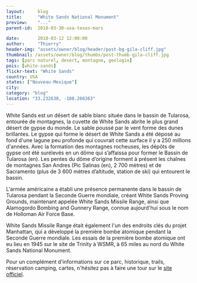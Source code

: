 ```yaml
---
layout:     blog
title:      "White Sands National Monument"
preview:    "..."
parent-id:  2018-03-30-usa-texas-mars

date:       2018-03-12 12:00:00
author:     "Thierry"
header-img: "assets/owner/blog/header/post-bg-gila-cliff.jpg"
thumbnail: /assets/owner/blog/thumbs/post-thumb-gila-cliff.jpg
tags: [parc naturel, desert, montagne, geologie]
pois: [white-sands]
flickr-text: "White Sands"
country: USA 
states: ["Nouveau-Mexique"]
city: 
category: "blog"
location: "33.232638, -108.266363"
---
```



White Sands est un désert de sable blanc située dans le bassin de Tularosa, entourée de montagnes, la cuvette de White Sands abrite le plus grand désert de gypse du monde. Le sable poussé par le vent forme des dunes brillantes. Le gypse qui forme le désert de White Sands a été déposé au fond d'une lagune peu profonde qui couvrait cette surface il y a 250 millions d'années. Avec la formation des montagnes rocheuses, les dépôts de gypse ont été surélevés en un dôme qui s’affaissa pour former le Bassin de Tularosa (en). Les pentes du dôme d’origine forment à présent les chaînes de montagnes San Andres (Pic Salinas (en), 2 700 mètres) et de Sacramento (plus de 3 600 mètres d’altitude, station de ski) qui entourent le bassin.

L'armée américaine a établi une présence permanente dans le bassin de Tularosa pendant la Seconde Guerre mondiale, créant White Sands Proving Grounds, maintenant appelée White Sands Missile Range, ainsi que Alamogordo Bombing and Gunnery Range, connue aujourd'hui sous le nom de Holloman Air Force Base.

White Sands Missile Range était également l'un des endroits clés du projet Manhattan, qui a développé la première bombe atomique pendant la Seconde Guerre mondiale. Les essais de la première bombe atomique ont eu lieu en 1945 sur le site de Trinity à WSMR, à 65 miles au nord du White Sands National Monument.




Pour un complément d'informations sur ce parc, historique, trails, réservation camping, cartes, n'hésitez pas à faire une tour sur le [site officiel](http://www.www.nps.gov/wasa/index.htm).